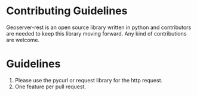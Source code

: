 # Contributing Guidelines

Geoserver-rest is an open source library written in python and contributors are needed to keep this library moving forward. Any kind of contributions are welcome.

# Guidelines

1. Please use the pycurl or request library for the http request.
2. One feature per pull request.
